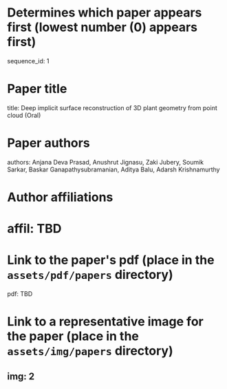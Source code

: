 # Determines which paper appears first (lowest number (0) appears first)
sequence_id: 1

# Paper title
title: Deep implicit surface reconstruction of 3D plant geometry from point cloud (Oral)

# Paper authors
authors: Anjana Deva Prasad, Anushrut Jignasu, Zaki Jubery, Soumik Sarkar, Baskar Ganapathysubramanian, Aditya Balu, Adarsh Krishnamurthy

# Author affiliations
# affil: TBD

# Link to the paper's pdf (place in the `assets/pdf/papers` directory)
pdf: TBD

# Link to a representative image for the paper (place in the `assets/img/papers` directory)
img: 2
---
